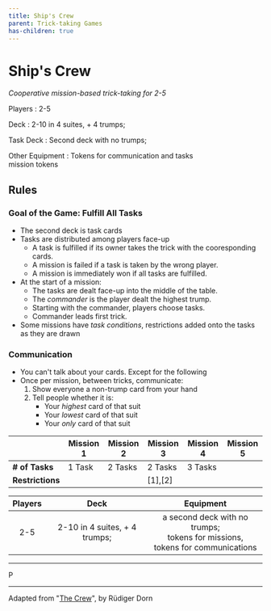 ```yaml
---
title: Ship's Crew 
parent: Trick-taking Games
has-children: true
---
```


# Ship's Crew 

*Cooperative mission-based trick-taking for 2-5*

Players
: 2-5

Deck
: 2-10 in 4 suites, + 4 trumps;

Task Deck
: Second deck with no trumps;  

Other Equipment
: Tokens for communication and tasks  
mission tokens

## Rules

### Goal of the Game: **Fulfill All Tasks**

- The second deck is task cards
- Tasks are distributed among players face-up
    - A task is fulfilled if its owner takes the trick with the cooresponding cards.
    - A mission is failed if a task is taken by the wrong player.
    - A mission is immediately won  if all tasks are fulfilled.
- At the start of a mission:
    - The tasks are dealt face-up into the middle of the table.
    - The *commander* is the player dealt the highest trump.
    - Starting with the commander, players choose tasks.
    - Commander leads first trick.
- Some missions have *task conditions*, restrictions added onto the tasks as they are drawn

### Communication

- You can't talk about your cards. Except for the following
- Once per mission, between tricks, communicate:
    1. Show everyone a non-trump card from your hand
    2. Tell people whether it is:
        - Your *highest* card of that suit
        - Your *lowest* card of that suit
        - Your *only* card of that suit
  



|                | Mission 1 | Mission 2 | Mission 3 | Mission 4 | Mission 5 | 
|----------------|-----------|-----------|-----------|-----------|-----------|
| **# of Tasks** | 1 Task    | 2 Tasks   | 2 Tasks   | 3 Tasks   |           |
|**Restrictions**|           |           | [1],[2]   |           |           |




| Players | Deck | Equipment |
|:-:|:-:|:-:|
| 2-5     | 2-10 in 4 suites, + 4 trumps;  | a second deck with no trumps; <br>   tokens for missions,  <br>  tokens for communications <br> |

---

P

---

Adapted from "[The Crew](https://boardgamegeek.com/boardgame/284083/crew-quest-planet-nine)", by Rüdiger Dorn